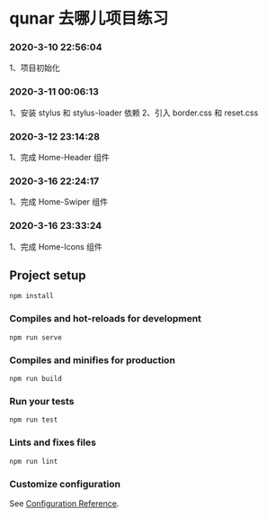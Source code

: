 # qunar 去哪儿项目练习

### 2020-3-10 22:56:04
1、项目初始化

### 2020-3-11 00:06:13
1、安装 stylus 和 stylus-loader 依赖
2、引入 border.css 和 reset.css

### 2020-3-12 23:14:28
1、完成 Home-Header 组件

### 2020-3-16 22:24:17
1、完成 Home-Swiper 组件

### 2020-3-16 23:33:24
1、完成 Home-Icons 组件

## Project setup
```
npm install
```

### Compiles and hot-reloads for development
```
npm run serve
```

### Compiles and minifies for production
```
npm run build
```

### Run your tests
```
npm run test
```

### Lints and fixes files
```
npm run lint
```

### Customize configuration
See [Configuration Reference](https://cli.vuejs.org/config/).
